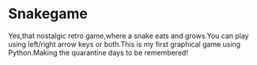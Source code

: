 # Snakegame
Yes,that nostalgic retro game,where a snake eats and grows.You can play using left/right arrow keys or both.This is my first graphical game using Python.Making the quarantine days to be remembered!
